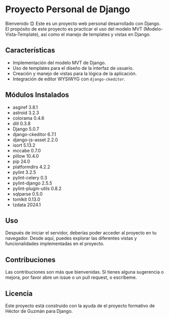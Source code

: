 # Proyecto Personal de Django
Bienvenido 😊
Este es un proyecto web personal desarrollado con Django. El propósito de este proyecto es practicar el uso del modelo MVT (Modelo-Vista-Template), así como el manejo de templates y vistas en Django.

## Características

- Implementación del modelo MVT de Django.
- Uso de templates para el diseño de la interfaz de usuario.
- Creación y manejo de vistas para la lógica de la aplicación.
- Integración de editor WYSIWYG con `django-ckeditor`.


## Módulos Instalados

- asgiref 3.8.1
- astroid 3.2.3
- colorama 0.4.6
- dill 0.3.8
- Django 5.0.7
- django-ckeditor 6.7.1
- django-js-asset 2.2.0
- isort 5.13.2
- mccabe 0.7.0
- pillow 10.4.0
- pip 24.0
- platformdirs 4.2.2
- pylint 3.2.5
- pylint-celery 0.3
- pylint-django 2.5.5
- pylint-plugin-utils 0.8.2
- sqlparse 0.5.0
- tomlkit 0.13.0
- tzdata 2024.1

## Uso

Después de iniciar el servidor, deberías poder acceder al proyecto en tu navegador. Desde aquí, puedes explorar las diferentes vistas y funcionalidades implementadas en el proyecto.

## Contribuciones

Las contribuciones son más que bienvenidas. Si tienes alguna sugerencia o mejora, por favor abre un issue o un pull request, o escríbeme.

## Licencia

Este proyecto está construido con la ayuda de el proyecto formativo de Héctor de Guzmán para Django.
